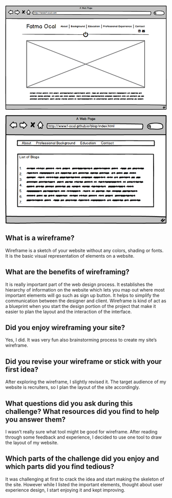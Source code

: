 ![wireframe of the website](./imgs/wireframe-index.png)

![wireframe of index](./imgs/wireframe-blog-index.png)

## What is a wireframe?

Wireframe is a sketch of your website without any colors, shading or fonts. It is the basic visual representation of elements on a website.

## What are the benefits of wireframing?

It is really important part of the web design process. It establishes the hierarchy of information on the website which lets you map out where most important elements will go such as sign up button. It helps to simplify the communication between the designer and client. Wireframe is kind of act as a blueprint when you start the design portion of the project that make it easier to plan the layout and the interaction of the interface.

## Did you enjoy wireframing your site?

Yes, I did. It was very fun also brainstorming process to create my site’s wireframe.

## Did you revise your wireframe or stick with your first idea?

After exploring the wireframe, I slightly revised it. The target audience of my website is recruiters, so I plan the layout of the site accordingly.

## What questions did you ask during this challenge? What resources did you find to help you answer them?

I wasn’t really sure what tool might be good for wireframe. After reading through some feedback and experience, I  decided to use one tool to draw the layout of my website.

## Which parts of the challenge did you enjoy and which parts did you find tedious?

It was challenging at first to crack the idea and start making the skeleton of the site.  However while I listed the important elements, thought about user experience design, I start enjoying it and kept improving.
